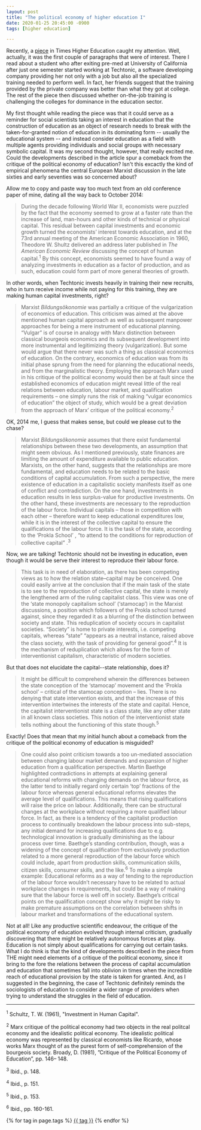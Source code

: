 ```yaml
---
layout: post  
title: "The political economy of higher education I"  
date: 2020-01-25 20:45:00 -0900  
tags: [higher education]  

---
```


Recently, a [piece](https://www.timeshighereducation.com/features/will-us-universities-be-made-redundant-employability-agenda) in Times Higher Education caught my attention. Well, actually, it was the first couple of paragraphs that were of interest. There I read about a student who after exiting pre-med at University of California after just one semester started working at Techtonic, a software developing company providing her not only with a job but also all the specialized training needed to perform well. In fact, her friends suggest that the training provided by the private company was better than what they got at college. The rest of the piece then discussed whether on-the-job training is challenging the colleges for dominance in the education sector.

My first thought while reading the piece was that it could serve as a reminder for social scientists taking an interest in education that the construction of education as an object of research needs to break with the taken-for-granted notion of education in its dominating form -- usually the educational system -- and instead consider education as a field with multiple agents providing individuals and social groups with necessary symbolic capital. It was my second thought, however, that really excited me. Could the developments described in the article spur a comeback from the critique of the political economy of education? Isn't this excactly the kind of empirical phenomena the central European Marxist discussion in the late sixties and early seventies was so concerned about? 

Allow me to copy and paste way too much text from an old conference paper of mine, dating all the way back to October 2014:

> During the decade following World War II, economists were puzzled by the fact that the economy seemed to grow at a faster rate than the increase of land, man-hours and other kinds of technical or physical capital. This residual between capital investments and economic growth turned the economists’ interest towards education, and at the 73rd annual meeting of the American Economic Association in 1960, Theodore W. Shultz delivered an address later published in _The American Economic Review_ discussing the concept of human capital.<sup>1</sup> By this concept, economists seemed to have found a way of analyzing investments in education as a factor of production, and as such, education could form part of more general theories of growth.

In other words, when Techtonic invests heavily in training their new recruits, who in turn receive income while not paying for this training, they are making human capital investments, right?

> Marxist _Bildungsökonomie_ was partially a critique of the vulgarization of economics of education. This criticism was aimed at the above mentioned human capital approach as well as subsequent manpower approaches for being a mere instrument of educational planning. “Vulgar” is of course in analogy with Marx distinction between classical bourgeois economics and its subsequent development into more instrumental and legitimizing theory (vulgarization). But some would argue that there never was such a thing as classical economics of education. On the contrary, economics of education was from its initial phase sprung from the need for planning the educational needs, and from the marginalistic theory. Employing the approach Marx used in his critique of the political economy would then be at fault since the established economics of education might reveal little of the real relations between education, labour market, and qualification requirements – one simply runs the risk of making “vulgar economics of education” the object of study, which would be a great deviation from the approach of Marx’ critique of the political economy.<sup>2</sup>

OK, 2014 me, I guess that makes sense, but could we please cut to the chase?

> Marxist _Bildungsökonomie_ assumes that there exist fundamental relationships between these two developments, an assumption that might seem obvious. As I mentioned previously, state finances are limiting the amount of expenditure available to public education. Marxists, on the other hand, suggests that the relationships are more fundamental, and education needs to be related to the basic conditions of capital accumulation. From such a perspective, the mere existence of education in a capitalistic society manifests itself as one of conflict and contradiction. On the one hand, investments in education results in less surplus-value for productive investments. On the other hand, these investments are necessary to the reproduction of the labour force. Individual capitals – those in competition with each other – therefore want to keep educational expenditures low, while it is in the interest of the collective capital to ensure the qualifications of the labour force. It is the task of the state, according to the ‘Prokla School’ , “to attend to the conditions for reproduction of collective capital” .<sup>3</sup>

Now, we are talking! Techtonic should not be investing in education, even though it would be serve their interest to reproduce their labour force.

> This task is in need of elaboration, as there has been competing views as to how the relation state–capital may be conceived. One could easily arrive at the conclusion that if the main task of the state is to see to the reproduction of collective capital, the state is merely the lengthened arm of the ruling capitalist class. This view was one of the ‘state monopoly capitalism school’ (‘stamocap’) in the Marxist discussions, a position which followers of the Prokla school turned against, since they regarded it as a blurring of the distinction between society and state. This reduplication of society occurs in capitalist societies. “Society” is home to private interests, i.e. competing capitals, whereas “state” “appears as a neutral instance, raised above the class society, with the task of providing for general good”.<sup>4</sup> It is the mechanism of reduplication which allows for the form of interventionist capitalism, characteristic of modern societies.

But that does not elucidate the capital--state relationship, does it?

> It might be difficult to comprehend wherein the differences between the state conception of the ‘stamocap’ movement and the ‘Prokla school’ – critical of the stamocap conception – lies. There is no denying that state intervention exists, and that the increase of this intervention intertwines the interests of the state and capital. Hence, the capitalist interventionist state is a class state, like any other state in all known class societies. This notion of the interventionist state tells nothing about the functioning of this state though.<sup>5</sup> 

Exactly! Does that mean that my initial hunch about a comeback from the critique of the political economy of education is misguided?

> One could also point criticism towards a too un-mediated association between changing labour market demands and expansion of higher education from a qualification perspective. Martin Baethge highlighted contradictions in attempts at explaining general educational reforms with changing demands on the labour force, as the latter tend to initially regard only certain ‘top’ fractions of the labour force whereas general educational reforms elevates the average level of qualifications. This means that rising qualifications will raise the price on labour. Additionally, there can be structural changes at the workplace without requiring a more qualified labour force. In fact, as there is a tendency of the capitalist production process to continually breakdown the labour process into sub-steps, any initial demand for increasing qualifications due to e.g. technological innovation is gradually diminishing as the labour process over time. Baethge’s standing contribution, though, was a widening of the concept of qualification from exclusively production related to a more general reproduction of the labour force which could include, apart from production skills, communication skills, citizen skills, consumer skills, and the like.<sup>6</sup> To make a simple example: Educational reforms as a way of tending to the reproduction of the labour force wouldn’t necessary have to be related to actual workplace changes in requirements, but could be a way of making sure that the labour force is well off in society. Baethge’s critical points on the qualification concept show why it might be risky to make premature assumptions on the correlation between shifts in labour market and transformations of the educational system.

Not at all! Like any productive scientific endeavour, the critique of the political economy of education evolved through internal criticism, gradually discovering that there might be relatively autonomous forces at play. Education is not simply about qualifications for carrying out certain tasks. What I do think is that the kind of developments described in the piece from THE might need elements of a critique of the political economy, since it bring to the fore the relations between the process of capital accumulation and education that sometimes fall into oblivion in times when the incredible reach of educational provision by the state is taken for granted. And, as I suggested in the beginning, the case of Techtonic definitely reminds the sociologists of education to consider a wider range of providers when trying to understand the struggles in the field of education.

___

<sup>1</sup> Schultz, T. W. (1961), "Investment in Human Capital". 

<sup>2</sup> Marx critique of the political economy had two objects in the real politcal economy and the 
idealistic political economy. The idealistic political economy was represented by classical 
economists like Ricardo, whose works Marx thought of as the purest form of self-comprehension of 
the bourgeois society. Broady, D. (1981), ”Critique of the Political Economy of Education”, pp. 146–
148.

<sup>3</sup> Ibid., p. 148.

<sup>4</sup> Ibid., p. 151.

<sup>5</sup> Ibid., p. 153.

<sup>6</sup> Ibid., pp. 160-161.



{% for tag in page.tags %} <a href="/tags/{{ tag }}/">{{ tag }}</a> {% endfor %}